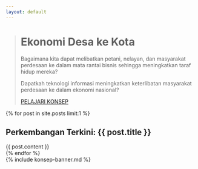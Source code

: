 ```yaml
---
layout: default
---
```


<blockquote>
  <h1>Ekonomi Desa&nbsp;ke&nbsp;Kota</h1>
  <p>Bagaimana kita dapat melibatkan petani, nelayan, dan masyarakat perdesaan
    ke dalam mata rantai bisnis sehingga meningkatkan taraf hidup mereka?</p>
  <p>Dapatkah teknologi informasi meningkatkan keterlibatan masyarakat perdesaan
    ke dalam ekonomi nasional?</p>
  <p><a href="/id/konsep">PELAJARI KONSEP</a></p>
</blockquote>

{% for post in site.posts limit:1 %}
<h2>Perkembangan Terkini: {{ post.title }}</h2>
<section>
    {{ post.content }}
</section>
{% endfor %}

<div markdown="1">
  {% include konsep-banner.md %}
</div>
